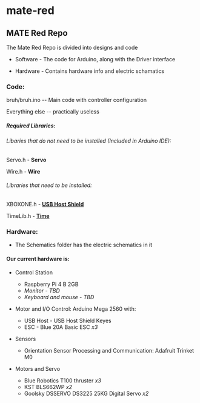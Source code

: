 # mate-red
## MATE Red Repo

The Mate Red Repo is divided into designs and code

* Software - The code for Arduino, along with the Driver interface

* Hardware - Contains hardware info and electric schamatics



### Code:

bruh/bruh.ino -- Main code with controller configuration

Everything else -- practically useless

##### Required Libraries:


###### Libaries that do not need to be installed (Included in Arduino IDE):

Servo.h - **Servo**

Wire.h - **Wire**


###### Libraries that need to be installed:

XBOXONE.h - [**USB Host Shield**](https://github.com/felis/USB_Host_Shield_2.0)

TimeLib.h - [**Time**](https://github.com/PaulStoffregen/Time)

### Hardware:

* The Schematics folder has the electric schematics in it

#### Our current hardware is:
- Control Station
  - Raspberry Pi 4 B 2GB
  - *Monitor - TBD*
  - *Keyboard and mouse - TBD*

- Motor and I/O Control: Arduino Mega 2560 with:
  - USB Host - USB Host Shield Keyes
  - ESC - Blue 20A Basic ESC *x3*

- Sensors
  - Orientation Sensor Processing and Communication: Adafruit Trinket M0

- Motors and Servo
  - Blue Robotics T100 thruster *x3*
  - KST BLS662WP *x2*
  - Goolsky DSSERVO DS3225 25KG Digital Servo *x2*
  
